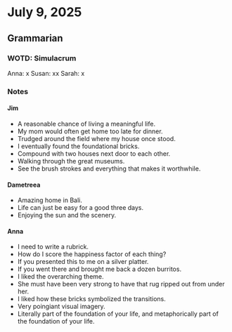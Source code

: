 # July 9, 2025

## Grammarian

### WOTD: Simulacrum

Anna: x
Susan: xx
Sarah: x

### Notes

#### Jim

- A reasonable chance of living a meaningful life.
- My mom would often get home too late for dinner.
- Trudged around the field where my house once stood.
- I eventually found the foundational bricks.
- Compound with two houses next door to each other.
- Walking through the great museums.
- See the brush strokes and everything that makes it worthwhile.

#### Dametreea

- Amazing home in Bali.
- Life can just be easy for a good three days.
- Enjoying the sun and the scenery.

#### Anna

- I need to write a rubrick.
- How do I score the happiness factor of each thing?
- If you presented this to me on a silver platter.
- If you went there and brought me back a dozen burritos.
- I liked the overarching theme.
- She must have been very strong to have that rug ripped out from under her.
- I liked how these bricks symbolized the transitions.
- Very poingiant visual imagery.
- Literally part of the foundation of your life, and metaphorically part of the foundation of your life.
